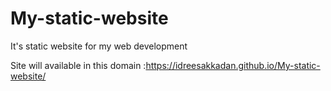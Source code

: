 # My-static-website

It's static website for my web development


Site will available in this domain :https://idreesakkadan.github.io/My-static-website/
